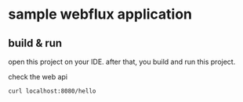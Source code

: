 # sample webflux application

## build & run

open this project on your IDE. after that, you build and run this project.

check the web api

```shell
curl localhost:8080/hello
```
